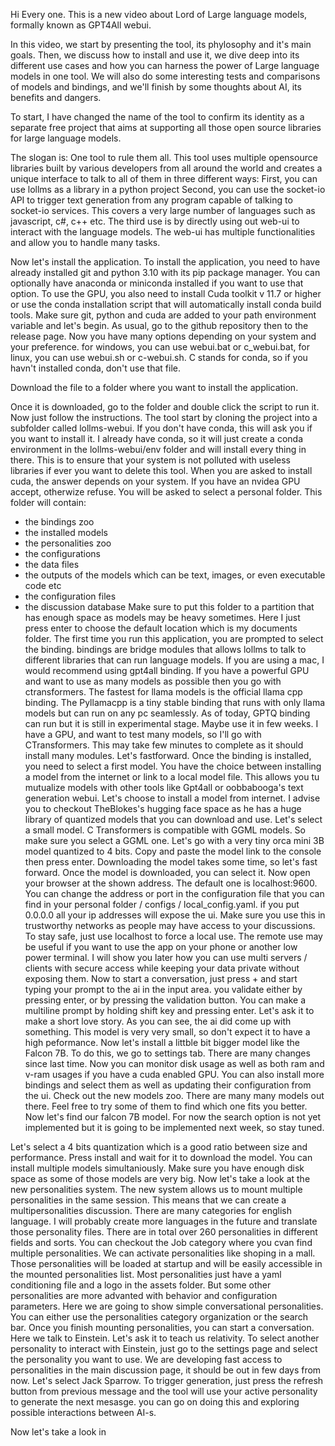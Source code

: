 Hi Every one.
This is a new video about Lord of Large language models, formally known as GPT4All webui.

In this video, we start by presenting the tool, its phylosophy and it's main goals. Then, we discuss how to install and use it, we dive deep into its different use cases and how you can harness the power of Large language models in one tool. We will also do some interesting tests and comparisons of models and bindings, and we'll finish by some thoughts about AI, its benefits and dangers.

To start, I have changed the name of the tool to confirm its identity as a separate free project that aims at supporting all those open source libraries for large language models.

The slogan is: One tool to rule them all. This tool uses multiple opensource libraries built by various developers from all around the world and creates a unique interface to talk to all of them in three different ways:
First, you can use lollms as a library in a python project
Second, you can use the socket-io API to trigger text generation from any program capable of talking to socket-io services. This covers a very large number of languages such as javascript, c#, c++ etc.
The third use is by directly using out web-ui to interact with the language models.
The web-ui has multiple functionalities and allow you to handle many tasks.

Now let's install the application.
To install the application, you need to have already installed git and python 3.10 with its pip package manager. You can optionally have anaconda or miniconda installed if you want to use that option. To use the GPU, you also need to install Cuda toolkit v 11.7 or higher or use the conda installation script that will automatically install conda build tools. Make sure git, python and cuda are added to your path environment variable and let's begin.
As usual, go to the github repository then to the release page. Now you have many options depending on your system and your preference. for windows, you can use webui.bat or c_webui.bat, for linux, you can use webui.sh or c-webui.sh. C stands for conda, so if you havn't installed conda, don't use that file.

Download the file to a folder where you want to install the application. 

Once it is downloaded, go to the folder and double click the script to run it.
Now just follow the instructions.
The tool start by cloning the project into a subfolder called lollms-webui.
If you don't have conda, this will ask you if you want to install it. I already have conda, so it will just create a conda environment in the lollms-webui/env folder and will install every thing in there. This is to ensure that your system is not polluted with useless libraries if ever you want to delete this tool.
When you are asked to install cuda, the answer depends on your system. If you have an nvidea GPU accept, otherwize refuse.
You will be asked to select a personal folder. This folder will contain:
- the bindings zoo
- the installed models
- the personalities zoo
- the configurations
- the data files
- the outputs of the models which can be text, images, or even executable code etc
- the configuration files
- the discussion database
Make sure to put this folder to a partition that has enough space as models may be heavy sometimes. 
Here I just press enter to choose the default location which is my documents folder.
The first time you run this application, you are prompted to select the binding. bindings are bridge modules that allows lollms to talk to different libraries that can run language models. If you are using a mac, I would recommend using gpt4all binding. If you have a powerful GPU and want to use as many models as possible then you go with ctransformers. The fastest for llama models is the official llama cpp binding. The Pyllamacpp is a tiny stable binding that runs with only llama models but can run on any pc seamlessly. As of today, GPTQ binding can run but it is still in experimental stage. Maybe use it in few weeks. I have a GPU, and want to test many models, so I'll go with CTransformers.
This may take few minutes to complete as it should install many modules.
Let's fastforward.
Once the binding is installed, you need to select a first model. You have the choice between installing a model from the internet or link to a local model file. This allows you tu mutualize models with other tools like Gpt4all or oobbabooga's text generation webui.
Let's choose to install a model from internet.
I advise you to checkout TheBlokes's hugging face space as he has a huge library of quantized models that you can download and use. Let's select a small model.
C Transformers is compatible with GGML models. So make sure you select a GGML one. Let's go with a very tiny orca mini 3B model quantized to 4 bits.
Copy and paste the model link to the console then press enter.
Downloading the model takes some time, so let's fast forward.
Once the model is downloaded, you can select it.
Now open your browser at the shown address. The default one is localhost:9600. You can change the address or port in the configuration file that you can find in your personal folder / configs / local_config.yaml. if you put 0.0.0.0 all your ip addresses will expose the ui. Make sure you use this in trustworthy networks as people may have access to your discussions. To stay safe, just use localhost to force a local use. The remote use may be useful if you want to use the app on your phone or another low power terminal. I will show you later how you can use multi servers / clients with secure access while keeping your data private without exposing them.
Now to start a conversation, just press + and start typing your prompt to the ai in the input area. you validate either by pressing enter, or by pressing the validation button. You can make a multiline prompt by holding shift key and pressing enter.
Let's ask it to make a short love story.
As you can see, the ai did come up with something. This model is very very small, so don't expect it to have a high peformance.
Now let's install a littble bit bigger model like the Falcon 7B.
To do this, we go to settings tab.
There are many changes since last time. Now you can monitor disk usage as well as both ram and v-ram usages if you have a cuda enabled GPU.
You can also install more bindings and select them as well as updating their configuration from the ui.
Check out the new models zoo. There are many many models out there. Feel free to try some of them to find which one fits you better.
Now let's find our falcon 7B model. For now the search option is not yet implemented but it is going to be implemented next week, so stay tuned.

Let's select a 4 bits quantization which is a good ratio between size and performance.
Press install and wait for it to download the model. You can install multiple models simultaniously. Make sure you have enough disk space as some of those models are very big.
Now let's take a look at the new personalities system.
The new system allows us to mount multiple personalities in the same session. This means that we can create a multipersonalities discussion.
There are many categories for english language. I will probably create more languages in the future and translate those personality files.
There are in total over 260 personalities in different fields and sorts. You can checkout the Job category where you cvan find multiple personalities.
We can activate personalities like shoping in a mall. Those personalities will be loaded at startup and will be easily accessible in the mounted personalities list.
Most personalities just have a yaml conditioning file and a logo in the assets folder. But some other personalities are more advanted with behavior and configuration parameters. Here we are going to show simple conversational personalities.
You can either use the personalities category organization or the search bar.
Once you finish mounting personalities, you can start a conversation. Here we talk to Einstein.
Let's ask it to teach us relativity.
To select another personality to interact with Einstein, just go to the settings page and select the personality you want to use. We are developing fast access to personalities in the main discussion page, it should be out in few days from now. 
Let's select Jack Sparrow.
To trigger generation, just press the refresh button from previous message and the tool will use your active personality to generate the next mesasge. you can go on doing this and exploring possible interactions between AI-s.

Now let's take a look in
